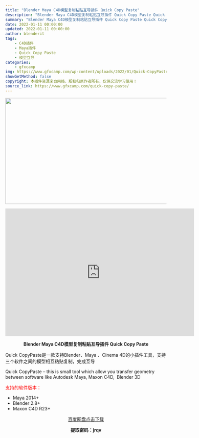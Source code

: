 ```yaml
---
title: "Blender Maya C4D模型复制粘贴互导插件 Quick Copy Paste"
description: "Blender Maya C4D模型复制粘贴互导插件 Quick Copy Paste Quick CopyPaste是一款支持Blender、Maya 、Cinema 4D的小插件工具，支持三个软件..."
summary: "Blender Maya C4D模型复制粘贴互导插件 Quick Copy Paste Quick CopyPaste是一款支持Blender、Maya 、Cinema 4D的小插件工具，支持三个软件..."
date: 2022-01-11 00:00:00
updated: 2022-01-11 00:00:00
author: blenderit
tags: 
    - C4D插件
    - Maya插件
    - Quick Copy Paste
    - 模型互导
categories:
    - gfxcamp
img: https://www.gfxcamp.com/wp-content/uploads/2022/01/Quick-CopyPaste.jpg
showGetMethod: false
copyright: 本插件资源来自网络，版权归原作者所有，仅供交流学习使用！
source_link: https://www.gfxcamp.com/quick-copy-paste/
---
```

<div><p><img decoding="async" class="aligncenter size-full wp-image-101596" src="https://www.gfxcamp.com/wp-content/uploads/2022/01/Quick-CopyPaste.jpg" data-src="https://www.gfxcamp.com/wp-content/uploads/2022/01/Quick-CopyPaste.jpg" alt="" width="590" height="332" data-srcset="https://www.gfxcamp.com/wp-content/uploads/2022/01/Quick-CopyPaste.jpg 590w, https://www.gfxcamp.com/wp-content/uploads/2022/01/Quick-CopyPaste-150x84.jpg 150w" data-sizes="(max-width: 590px) 100vw, 590px"></p><p style="text-align: center;"><iframe loading="lazy" src="https://player.youku.com/embed/XNTgzMzc5MzQyMA==" width="590" height="400" frameborder="0" allowfullscreen="allowfullscreen"></iframe></p><p style="text-align: center;"><strong>Blender Maya C4D模型复制粘贴互导插件 Quick Copy Paste</strong></p><p>Quick CopyPaste是一款支持Blender、Maya 、Cinema 4D的小插件工具，支持三个软件之间的模型相互粘贴复制，完成互导</p><p>Quick CopyPaste – this is small tool which allow you transfer geometry between software like Autodesk Maya, Maxon C4D,  Blender 3D</p><p><span style="color: #ff0000;">支持的软件版本：</span></p><ul>
<li>Maya 2014+</li>
<li>Blender 2.8+</li>
<li>Maxon C4D R23+</li>
</ul><p style="text-align: center;"><a class="maxbutton-3 maxbutton maxbutton-baidu" target="_blank" rel="noopener" href="https://pan.baidu.com/s/1Yvs3fAEMxPx-1knkkJDCsA?pwd=jrqv"><span class="mb-text">百度网盘点击下载</span></a></p><p style="text-align: center;"><strong>提取密码：jrqv</strong></p></div>